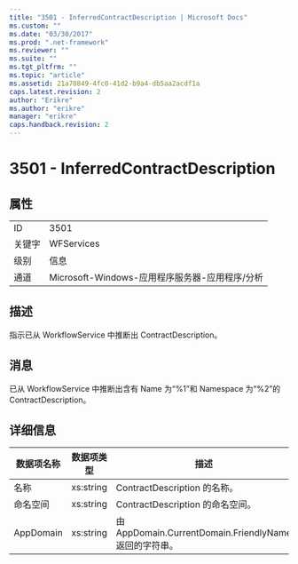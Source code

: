 ```yaml
---
title: "3501 - InferredContractDescription | Microsoft Docs"
ms.custom: ""
ms.date: "03/30/2017"
ms.prod: ".net-framework"
ms.reviewer: ""
ms.suite: ""
ms.tgt_pltfrm: ""
ms.topic: "article"
ms.assetid: 21a70849-4fc0-41d2-b9a4-db5aa2acdf1a
caps.latest.revision: 2
author: "Erikre"
ms.author: "erikre"
manager: "erikre"
caps.handback.revision: 2
---
```

# 3501 - InferredContractDescription
## 属性  
  
|||  
|-|-|  
|ID|3501|  
|关键字|WFServices|  
|级别|信息|  
|通道|Microsoft\-Windows\-应用程序服务器\-应用程序\/分析|  
  
## 描述  
 指示已从 WorkflowService 中推断出 ContractDescription。  
  
## 消息  
 已从 WorkflowService 中推断出含有 Name 为“%1”和 Namespace 为“%2”的 ContractDescription。  
  
## 详细信息  
  
|数据项名称|数据项类型|描述|  
|-----------|-----------|--------|  
|名称|xs:string|ContractDescription 的名称。|  
|命名空间|xs:string|ContractDescription 的命名空间。|  
|AppDomain|xs:string|由 AppDomain.CurrentDomain.FriendlyName 返回的字符串。|